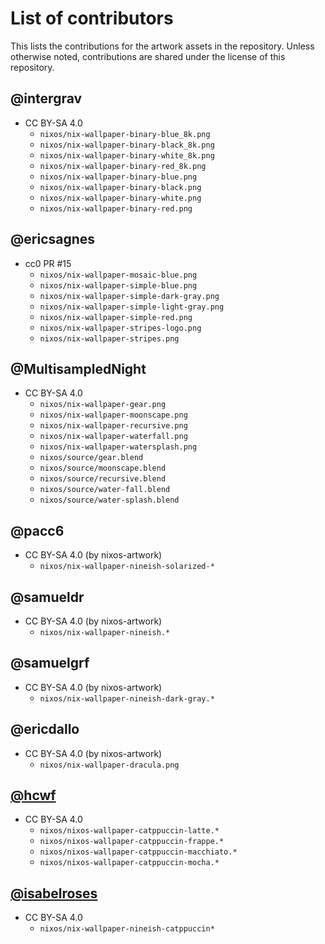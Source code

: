 # List of contributors

This lists the contributions for the artwork assets in the repository. Unless
otherwise noted, contributions are shared under the license of this repository.

## @intergrav

  * CC BY-SA 4.0
    * `nixos/nix-wallpaper-binary-blue_8k.png`
    * `nixos/nix-wallpaper-binary-black_8k.png`
    * `nixos/nix-wallpaper-binary-white_8k.png`
    * `nixos/nix-wallpaper-binary-red_8k.png`
    * `nixos/nix-wallpaper-binary-blue.png`
    * `nixos/nix-wallpaper-binary-black.png`
    * `nixos/nix-wallpaper-binary-white.png`
    * `nixos/nix-wallpaper-binary-red.png`

## @ericsagnes

  * cc0 PR #15
      * `nixos/nix-wallpaper-mosaic-blue.png`
      * `nixos/nix-wallpaper-simple-blue.png`
      * `nixos/nix-wallpaper-simple-dark-gray.png`
      * `nixos/nix-wallpaper-simple-light-gray.png`
      * `nixos/nix-wallpaper-simple-red.png`
      * `nixos/nix-wallpaper-stripes-logo.png`
      * `nixos/nix-wallpaper-stripes.png`

## @MultisampledNight

  * CC BY-SA 4.0
      * `nixos/nix-wallpaper-gear.png`
      * `nixos/nix-wallpaper-moonscape.png`
      * `nixos/nix-wallpaper-recursive.png`
      * `nixos/nix-wallpaper-waterfall.png`
      * `nixos/nix-wallpaper-watersplash.png`
      * `nixos/source/gear.blend`
      * `nixos/source/moonscape.blend`
      * `nixos/source/recursive.blend`
      * `nixos/source/water-fall.blend`
      * `nixos/source/water-splash.blend`

## @pacc6

  * CC BY-SA 4.0 (by nixos-artwork)
      * `nixos/nix-wallpaper-nineish-solarized-*`

## @samueldr

  * CC BY-SA 4.0 (by nixos-artwork)
      * `nixos/nix-wallpaper-nineish.*`

## @samuelgrf

  * CC BY-SA 4.0 (by nixos-artwork)
      * `nixos/nix-wallpaper-nineish-dark-gray.*`

## @ericdallo

  * CC BY-SA 4.0 (by nixos-artwork)
      * `nixos/nix-wallpaper-dracula.png`

## [@hcwf](https://github.com/hcwf)

  * CC BY-SA 4.0
      * `nixos/nixos-wallpaper-catppuccin-latte.*`
      * `nixos/nixos-wallpaper-catppuccin-frappe.*`
      * `nixos/nixos-wallpaper-catppuccin-macchiato.*`
      * `nixos/nixos-wallpaper-catppuccin-mocha.*`

## [@isabelroses](https://github.com/isabelroses)

  * CC BY-SA 4.0
      * `nixos/nix-wallpaper-nineish-catppuccin*`
